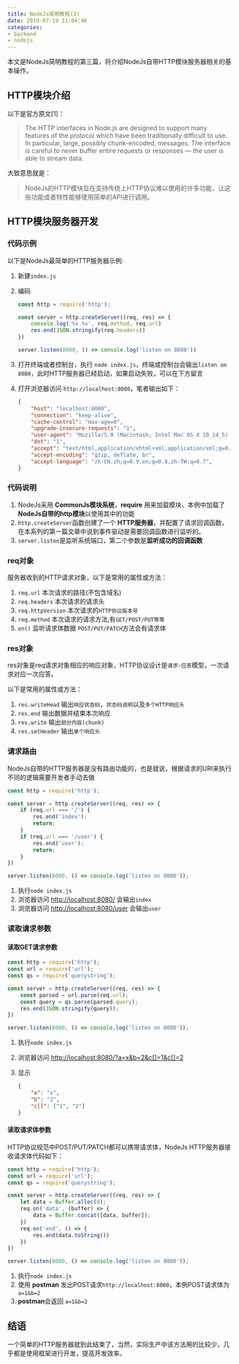 ```yaml
---
title: NodeJs简明教程(3)
date: 2019-07-19 11:04:46
categories:
- backend
- nodejs
---
```


本文是NodeJs简明教程的第三篇，将介绍NodeJs自带HTTP模块服务器相关的基本操作。

## HTTP模块介绍

以下是官方原文[1]：

> The HTTP interfaces in Node.js are designed to support many features of the protocol which have been traditionally difficult to use. In particular, large, possibly chunk-encoded, messages. The interface is careful to never buffer entire requests or responses — the user is able to stream data.

大致意思就是：

> NodeJs的HTTP模块旨在支持传统上HTTP协议难以使用的许多功能，让这些功能或者特性能够使用简单的API进行调用。

## HTTP模块服务器开发

### 代码示例

以下是NodeJs最简单的HTTP服务器示例:

1. 新建`index.js`
2. 编码

    ```js
    const http = require('http');

    const server = http.createServer((req, res) => {
        console.log('%s %s', req.method, req.url)
        res.end(JSON.stringify(req.headers))
    })

    server.listen(8080, () => console.log('listen on 8080'))
    ```

3. 打开终端或者控制台，执行 `node index.js`，终端或控制台会输出`listen on 8080`，此时HTTP服务器已经启动，如果启动失败，可以在下方留言
4. 打开浏览器访问 `http://localhost:8080`，笔者输出如下：
   
    ```json
    {
        "host": "localhost:8080",
        "connection": "keep-alive",
        "cache-control": "max-age=0",
        "upgrade-insecure-requests": "1",
        "user-agent": "Mozilla/5.0 (Macintosh; Intel Mac OS X 10_14_5) AppleWebKit/537.36 (KHTML, like Gecko) Chrome/75.0.3770.100 Safari/537.36",
        "dnt": "1",
        "accept": "text/html,application/xhtml+xml,application/xml;q=0.9,image/webp,image/apng,*/*;q=0.8,application/signed-exchange;v=b3",
        "accept-encoding": "gzip, deflate, br",
        "accept-language": "zh-CN,zh;q=0.9,en;q=0.8,zh-TW;q=0.7",
    }
    ```
    
### 代码说明

1. NodeJs采用 **CommonJs模块系统**，**require** 用来加载模块，本例中加载了**NodeJs自带的http模块**以使用其中的功能
2. `http.createServer`函数创建了一个 **HTTP服务器**，并配置了请求回调函数，在本系列的第一篇文章中说到事件驱动是需要回调函数进行监听的。
3. `server.listen`是监听系统端口，第二个参数是**监听成功的回调函数**

### req对象

服务器收到的HTTP请求对象，以下是常用的属性或方法：

1. `req.url` 本次请求的路径(不包含域名)
2. `req.headers` 本次请求的请求头
3. `req.httpVersion` 本次请求的`HTTP协议版本号`
4. `req.method` 本次请求的请求方法,有`GET/POST/PUT等等`
5. `on()` 监听请求体数据 `POST/PUT/PATCH`方法会有请求体

### res对象

res对象是req请求对象相应的响应对象，HTTP协议设计是`请求-应答`模型，一次请求对应一次应答。

以下是常用的属性或方法：

1. `res.writeHead` 输出`响应状态码`，`状态码说明`以及`多个HTTP响应头`
2. `res.end` 输出数据并结束本次响应
3. `res.write` 输出`部分内容(chunk)`
4. `res.setHeader` 输出`单个响应头`

### 请求路由

NodeJs自带的HTTP服务器是没有路由功能的，也是就说，根据请求的URI来执行不同的逻辑需要开发者手动去做

```js
const http = require('http');

const server = http.createServer((req, res) => {
    if (req.url === '/') {
        res.end('index');
        return;
    }
    if (req.url === '/user') {
        res.end('user');
        return;
    }
})

server.listen(8080, () => console.log('listen on 8080'));
```

1. 执行`node index.js`
2. 浏览器访问 [http://localhost:8080/](http://localhost:8080/) 会输出`index`
3. 浏览器访问 [http://localhost:8080/user](http://localhost:8080/user) 会输出`user` 

### 读取请求参数

#### 读取GET请求参数

```js
const http = require('http');
const url = require('url');
const qs = require('querystring');

const server = http.createServer((req, res) => {
    const parsed = url.parse(req.url);
    const query = qs.parse(parsed.query);
    res.end(JSON.stringify(query));
})

server.listen(8080, () => console.log('listen on 8080'));
```

1. 执行`node index.js`
2. 浏览器访问 [http://localhost:8080/?a=x&b=2&c[]=1&c[]=2](http://localhost:8080/?a=x&b=2&c[]=1&c[]=2)
3. 显示
   
    ```json
   {
        "a": "x",
        "b": "2",
        "c[]": ["1", "2"]
    }
   ```

#### 读取请求体参数

HTTP协议规范中POST/PUT/PATCH都可以携带请求体，NodeJs HTTP服务器接收请求体代码如下：

```js
const http = require('http');
const url = require('url');
const qs = require('querystring');

const server = http.createServer((req, res) => {
    let data = Buffer.alloc(0);
    req.on('data', (buffer) => {
        data = Buffer.concat([data, buffer]);
    })
    req.on('end', () => {
        res.end(data.toString())
    })
})

server.listen(8080, () => console.log('listen on 8080'));
```

1. 执行`node index.js`
2. 使用 **postman** 发出POST请求`http://localhost:8080`，本例POST请求体为 `a=1&b=2`
3. **postman**会返回 `a=1&b=2`

## 结语

一个简单的HTTP服务器就到此结束了，当然，实际生产中该方法用的比较少，几乎都是使用框架进行开发，提高开发效率。